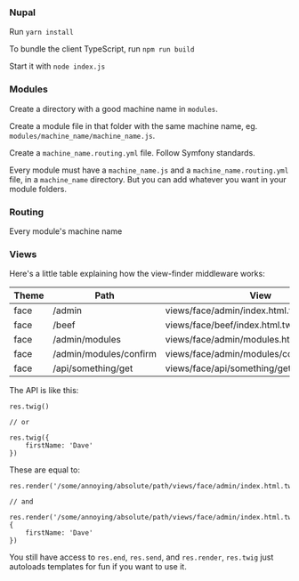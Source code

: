 ### Nupal

Run `yarn install`

To bundle the client TypeScript, run `npm run build`

Start it with `node index.js`

### Modules

Create a directory with a good machine name in `modules`.

Create a module file in that folder with the same machine name, eg. `modules/machine_name/machine_name.js`.

Create a `machine_name.routing.yml` file. Follow Symfony standards.

Every module must have a `machine_name.js` and a `machine_name.routing.yml` file, in a `machine_name` directory. But you can add whatever you want in your module folders.

### Routing

Every module's machine name 

### Views

Here's a little table explaining how the view-finder middleware works:

| Theme | Path                   | View                                       |
|-------|------------------------|--------------------------------------------|
| face  | /admin                 | views/face/admin/index.html.twig           |
| face  | /beef                  | views/face/beef/index.html.twig            |
| face  | /admin/modules         | views/face/admin/modules.html.twig         |
| face  | /admin/modules/confirm | views/face/admin/modules/confirm.html.twig |
| face | /api/something/get     | views/face/api/something/get.html.twig     

The API is like this:
```
res.twig()

// or

res.twig({
    firstName: 'Dave'
})
```

These are equal to:

```
res.render('/some/annoying/absolute/path/views/face/admin/index.html.twig')

// and

res.render('/some/annoying/absolute/path/views/face/admin/index.html.twig', {
    firstName: 'Dave'
})
```

You still have access to `res.end`, `res.send`, and `res.render`, `res.twig` just autoloads templates for fun if you want to use it.

